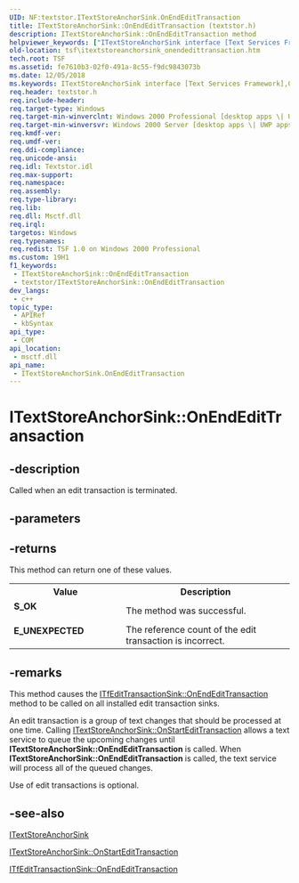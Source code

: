 ```yaml
---
UID: NF:textstor.ITextStoreAnchorSink.OnEndEditTransaction
title: ITextStoreAnchorSink::OnEndEditTransaction (textstor.h)
description: ITextStoreAnchorSink::OnEndEditTransaction method
helpviewer_keywords: ["ITextStoreAnchorSink interface [Text Services Framework]","OnEndEditTransaction method","ITextStoreAnchorSink.OnEndEditTransaction","ITextStoreAnchorSink::OnEndEditTransaction","OnEndEditTransaction","OnEndEditTransaction method [Text Services Framework]","OnEndEditTransaction method [Text Services Framework]","ITextStoreAnchorSink interface","_tsf_itextstoreanchorsink_onendedittransaction_ref","textstor/ITextStoreAnchorSink::OnEndEditTransaction","tsf.itextstoreanchorsink_onendedittransaction"]
old-location: tsf\itextstoreanchorsink_onendedittransaction.htm
tech.root: TSF
ms.assetid: fe7610b3-02f0-491a-8c55-f9dc9843073b
ms.date: 12/05/2018
ms.keywords: ITextStoreAnchorSink interface [Text Services Framework],OnEndEditTransaction method, ITextStoreAnchorSink.OnEndEditTransaction, ITextStoreAnchorSink::OnEndEditTransaction, OnEndEditTransaction, OnEndEditTransaction method [Text Services Framework], OnEndEditTransaction method [Text Services Framework],ITextStoreAnchorSink interface, _tsf_itextstoreanchorsink_onendedittransaction_ref, textstor/ITextStoreAnchorSink::OnEndEditTransaction, tsf.itextstoreanchorsink_onendedittransaction
req.header: textstor.h
req.include-header: 
req.target-type: Windows
req.target-min-winverclnt: Windows 2000 Professional [desktop apps \| UWP apps]
req.target-min-winversvr: Windows 2000 Server [desktop apps \| UWP apps]
req.kmdf-ver: 
req.umdf-ver: 
req.ddi-compliance: 
req.unicode-ansi: 
req.idl: Textstor.idl
req.max-support: 
req.namespace: 
req.assembly: 
req.type-library: 
req.lib: 
req.dll: Msctf.dll
req.irql: 
targetos: Windows
req.typenames: 
req.redist: TSF 1.0 on Windows 2000 Professional
ms.custom: 19H1
f1_keywords:
 - ITextStoreAnchorSink::OnEndEditTransaction
 - textstor/ITextStoreAnchorSink::OnEndEditTransaction
dev_langs:
 - c++
topic_type:
 - APIRef
 - kbSyntax
api_type:
 - COM
api_location:
 - msctf.dll
api_name:
 - ITextStoreAnchorSink.OnEndEditTransaction
---
```


# ITextStoreAnchorSink::OnEndEditTransaction


## -description

Called when an edit transaction is terminated.

## -parameters

## -returns

This method can return one of these values.

<table>
<tr>
<th>Value</th>
<th>Description</th>
</tr>
<tr>
<td width="40%">
<dl>
<dt><b>S_OK</b></dt>
</dl>
</td>
<td width="60%">
The method was successful.

</td>
</tr>
<tr>
<td width="40%">
<dl>
<dt><b>E_UNEXPECTED</b></dt>
</dl>
</td>
<td width="60%">
The reference count of the edit transaction is incorrect.

</td>
</tr>
</table>

## -remarks

This method causes the <a href="https://docs.microsoft.com/windows/desktop/api/msctf/nf-msctf-itfedittransactionsink-onendedittransaction">ITfEditTransactionSink::OnEndEditTransaction</a> method to be called on all installed edit transaction sinks.

An edit transaction is a group of text changes that should be processed at one time. Calling <a href="https://docs.microsoft.com/windows/desktop/api/textstor/nf-textstor-itextstoreanchorsink-onstartedittransaction">ITextStoreAnchorSink::OnStartEditTransaction</a> allows a text service to queue the upcoming changes until <b>ITextStoreAnchorSink::OnEndEditTransaction</b> is called. When <b>ITextStoreAnchorSink::OnEndEditTransaction</b> is called, the text service will process all of the queued changes.

Use of edit transactions is optional.

## -see-also

<a href="https://docs.microsoft.com/windows/desktop/api/textstor/nn-textstor-itextstoreanchorsink">ITextStoreAnchorSink</a>



<a href="https://docs.microsoft.com/windows/desktop/api/textstor/nf-textstor-itextstoreanchorsink-onstartedittransaction">ITextStoreAnchorSink::OnStartEditTransaction
      </a>



<a href="https://docs.microsoft.com/windows/desktop/api/msctf/nf-msctf-itfedittransactionsink-onendedittransaction">ITfEditTransactionSink::OnEndEditTransaction
      </a>

